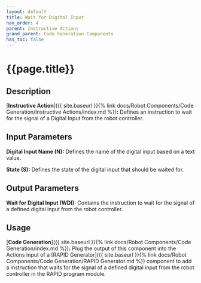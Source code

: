 ```yaml
---
layout: default
title: Wait for Digital Input
nav_order: 4
parent: Instructive Actions
grand_parent: Code Generation Components
has_toc: false
---
```


# **{{page.title}}**

## **Description**

[**Instructive Action**]({{ site.baseurl }}{% link docs/Robot Components/Code Generation/Instructive Actions/index.md %})**:** 
Defines an instruction to wait for the signal of a Digital Input from the robot controller.

## **Input Parameters**

**Digital Input Name (N):** Defines the name of the digital input based on a text value.

**State (S):** Defines the state of the digital input that should be waited for.

## **Output Parameters**

**Wait for Digital Input (WDI):** Contains the instruction to wait for the signal of a defined digital input from the robot controller.

## **Usage**

[**Code Generation**]({{ site.baseurl }}{% link docs/Robot Components/Code Generation/index.md %})**:** Plug the output of this component into the Actions input of a [RAPID Generator]({{ site.baseurl }}{% link docs/Robot Components/Code Generation/RAPID Generator.md %}) component to add a instruction that waits for the signal of a defined digital input from the robot controller in the RAPID program module.